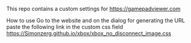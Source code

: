 
This repo contains a custom settings for https://gamepadviewer.com

How to use
Go to the website and on the dialog for generating the URL paste the following link in the custom css field
https://Simonzerg.github.io/xbox/xbox_no_disconnect_image.css
